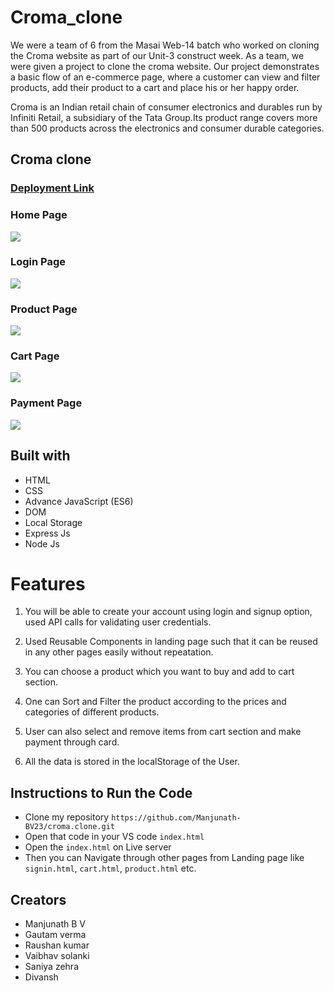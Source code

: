 # Croma_clone
<div> 
  <p>We were a team of 6 from the Masai Web-14 batch who worked on cloning the Croma website as part of our Unit-3 construct week. As a team, we were given a project to clone the croma website. Our project demonstrates a basic flow of an e-commerce page, where a customer can view and filter products, add their product to a cart and place his or her happy order.</p>
  <p>Croma is an Indian retail chain of consumer electronics and durables run by Infiniti Retail, a subsidiary of the Tata Group.Its product range covers more than 500 products across the electronics and consumer durable categories.</p>
</div>

<h2>Croma clone</h2>
<h3> <a href = "https://kind-leakey-f7509c.netlify.app/">Deployment Link</a></h3>

<h3>Home Page</h3>
<img src = "https://lh3.googleusercontent.com/pw/AM-JKLUtNrxuICbX2Dvuqk6G1JardmQdhKT32Ybkn8CTDzcdYAcxWn9PFy1tk5AQuupfTeMrgcd2NtDF78d7UK57ImtXVob7WCCigAao1mtoUTH9ppy7EZopMHyNhPRmbOmv1lXuxOsiLTlMnNNZ6tRb73oY7Q=w1342-h631-no?authuser=0"/>
<h3>Login Page</h3>
<img src = "https://lh3.googleusercontent.com/pw/AM-JKLULMfRXpboUeIxydlkoqq1lrXOSb31wIScydWretnlHRWdxe5z803JfRLXqMxuOL1F_TSH-y7ymliyrSMXhSJI47xWB3Oa3XLKbrGP1tyOlkmjo2GlfQ31P9j0SbPiuOmLViWAnEB0vUVkIec8v-rc37Q=w1357-h628-no?authuser=0" />
<h3>Product Page</h3>
<img src = "https://lh3.googleusercontent.com/pw/AM-JKLUvzhfeIbw3iJWSyP-ZtJIcybYM1HyjclaNB9LDsxKEiwTlH0UIC4mRQp74AuYxRuV5plxHBmeRdx549DrmKn8A9NFSaws5H9uv4UraYh9p4Tc0hTI-vE-UZHu-YSM4llgdtLoZ63ehxsrJWRcrFC__Sg=w1345-h633-no?authuser=0" />
<h3>Cart Page</h3>
<img src = "https://lh3.googleusercontent.com/pw/AM-JKLXOhyLuVA5kftJ83b9pBxNNd9u1qgEwxy1IXkIfyM9w-ZAWyHasOobYPOSfosWCvjbjeTnfLkT-djzlaoTptY1AlxbkCHrZzoUqNH8RN61UYpCeux2WWVkvSVBRzbvjzLVl7Z15HSmc4vIq1jdtdrBREw=w1339-h633-no?authuser=0" />
<h3>Payment Page</h3>
<img src = "https://lh3.googleusercontent.com/pw/AM-JKLU4HfYSKjO-tLuDzyn5sbLxFLCncwKVMHEM8Fo-ObfKeTk8XyaT-7k7XwxOvVP6FxACtj_vcAOJPTLUcj205bC6R--MgBMgQ3k4JL312oUKa8yByDH4rFiumR-GtnMm2rWwZDzKtped_0XqWFs6EidNug=w1348-h625-no?authuser=0" />

<h2>Built with</h2>
<ul>
  <li>HTML</li>
  <li>CSS</li>
  <li>Advance JavaScript (ES6)</li>
  <li>DOM</li>
  <li>Local Storage</li>
  <li>Express Js</li>
  <li>Node Js</li>
</ul>

# Features
1. You will be able to create your account using login and signup option, used API calls for validating user credentials.

2. Used Reusable Components in landing page such that it can be reused in any other pages easily without repeatation.

3. You can choose a product which you want to buy and add to cart section.

4. One can Sort and Filter the product according to the prices and categories of different products.

5. User can also select and remove items from cart section and make payment through card.

6. All the data is stored in the localStorage of the User. 

## Instructions to Run the Code 

- Clone my repository `https://github.com/Manjunath-BV23/croma.clone.git`
- Open that code in your VS code `index.html`
- Open the `index.html` on Live server
- Then you can Navigate through other pages from Landing page like `signin.html`, `cart.html`, `product.html` etc.

<h2>Creators</h2>
<ul>
  <li>Manjunath B V</li>
  <li>Gautam verma</li>
  <li>Raushan kumar</li>
  <li>Vaibhav solanki</li>
  <li>Saniya zehra</li>
  <li>Divansh</li>
</ul>
